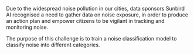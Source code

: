 Due to the widespread noise pollution in our cities, data sponsors Sunbird AI recognised a need to gather data on noise exposure, in order to produce an action plan and empower citizens to be vigilant in tracking and monitoring noise.

The purpose of this challenge is to train a noise classification model to classify noise into different categories.
